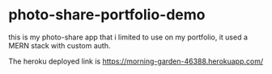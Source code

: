 # photo-share-portfolio-demo
this is my photo-share app that i limited to use on my portfolio, it used a MERN stack with custom auth.

The heroku deployed link is  https://morning-garden-46388.herokuapp.com/